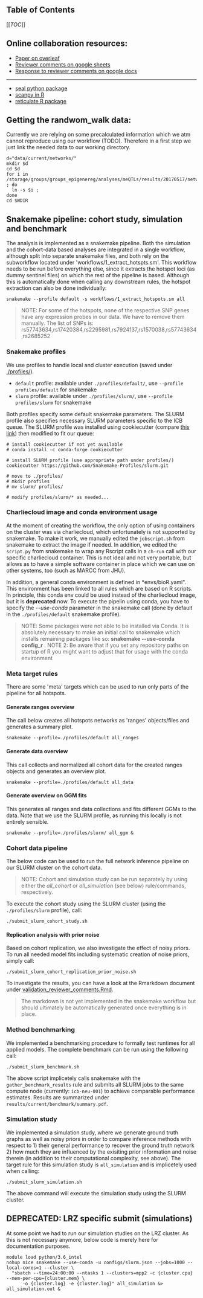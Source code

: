 ## Table of Contents

[[_TOC_]]

## Online collaboration resources:

- [Paper on overleaf](https://www.overleaf.com/2873145782fcvqtppkhgdb)
- [Reviewer comments on google sheets](https://docs.google.com/spreadsheets/d/1rtgCK2rgXGBGJyT-Xg43TGysO_0IBbDzELT9FNgs7do/edit?usp=sharing)
- [Response to reviewer comments on google docs](https://docs.google.com/document/d/1x9KLl1AKVdHe64g4aDI2arbfn_9Jjp2zWgFmfdooiMs/edit?usp=sharing)

-----

- [seal python package](https://github.com/muhanzhang/SEAL/tree/master/Python)
- [scanpy in R](https://lazappi.id.au/project/scanpy-in-r/)
- [reticulate R package](https://cran.r-project.org/web/packages/reticulate/index.html)

## Getting the randwom_walk data:

Currently we are relying on some precalculated information which we atm
cannot reproduce using our workflow (TODO). Therefore in a first step
we just link the needed data to our working directory.

```{bash}
d="data/current/networks/"
mkdir $d
cd $d
for i in /storage/groups/groups_epigenereg/analyses/meQTLs/results/20170517/networks/random_walk/rw_string_v9_ld_wb_plots/*.RData ; do 
  ln -s $i ; 
done
cd $WDIR
```

## Snakemake pipeline: cohort study, simulation and benchmark

The analysis is implemented as a snakemake pipeline.
Both the simulation and the cohort-data based analyses are integrated in a single workflow,
although split into separate snakemake files, and both rely on the subworkflow located under
'workflows/1_extract_hotspts.sm'. This workflow needs to be run before everything else, since
it extracts the hotspot loci (as dummy sentinel files) on which the rest of the pipeline
is based. Although this is automatically done when calling any downstream rules, the hotspot
extraction can also be done individually:

```{bash}
snakemake --profile default -s workflows/1_extract_hotspots.sm all
```

> NOTE: For some of the hotspots, none of the respective SNP genes have any expression
> probes in our data. We have to remove them manually. The list of SNPs is:
> rs57743634,rs17420384,rs2295981,rs7924137,rs1570038,rs57743634,rs2685252

### Snakemake profiles

We use profiles to handle local and cluster execution (saved under [./profiles/](./profiles)).

- `default` profile: available under `./profiles/default/`, use `--profile profiles/default` for snakemake
- `slurm` profile: available under `./profiles/slurm/`, use `--profile profiles/slurm` for snakemake

Both profiles specify some default snakemake parameters. The SLURM profile also specifies necessary SLURM parameters specific to the ICB queue. The SLURM profile was installed using cookiecutter (compare [this link](https://github.com/Snakemake-Profiles/slurm)) then modified to fit our queue:

```
# install cookiecutter if not yet available
# conda install -c conda-forge cookiecutter

# install SLURM profile (use appropriate path under profiles/)
cookiecutter https://github.com/Snakemake-Profiles/slurm.git

# move to ./profiles/ 
# mkdir profiles
# mv slurm/ profiles/

# modify profiles/slurm/* as needed...
```

### Charliecloud image and conda environment usage

At the moment of creating the workflow, the only option of using containers
on the cluster was via charliecloud, which unfortunately is not supported by snakemake.
To make it work, we manually edited the `jobscript.sh` from snakemake to extract the
image if needed. In addition, we edited the `script.py` from snakemake to wrap any Rscript
calls in a `ch-run` call with our specific charliecloud container. This is not ideal and not
very portable, but allows as to have a simple software container in place which we can use on 
other systems, too (such as MARCC from JHU).

In addition, a general conda environment is defined in *envs/bioR.yaml". This environment
has been linked to all rules which are based on R scripts. In principle, this conda env could be
used instead of the charliecloud image, but it is **deprecated** now.
To execute the pipelin using conda, you have to specify the *--use-conda*
parameter in the snakemake call (done by default in the `./profiles/default` snakemake profile).

> NOTE: Some packages were not able to be installed via Conda. It is absolutely
> necessary to make an initial call to snakemake which installs remaining 
> packages like so: **snakemake --use-conda config_r** .
> NOTE 2: Be aware that if you set any repository paths on startup of R 
> you might want to adjust that for usage with the conda environment

### Meta target rules

There are some 'meta' targets which can be used to run only parts of the pipeline for all hotspots.

#### Generate ranges overview

The call below creates all hotspots networks as 'ranges' objects/files and generates
a summary plot.

```{bash}
snakemake --profile=./profiles/default all_ranges
```

#### Generate data overview

This call collects and normalized all cohort data for the created ranges objects and
generates an overview plot.

```{bash}
snakemake --profile=./profiles/default all_data
```

#### Generate overview on GGM fits

This generates all ranges and data collections and fits different GGMs to the data. Note that we use the SLURM profile, as running this locally is not entirely sensible.

```{bash}
snakemake --profile=./profiles/slurm/ all_ggm &
```

### Cohort data pipeline

The below code can be used to run the full network inference pipeline on our SLURM cluster on the cohort data.

> NOTE: Cohort and simulation study can be run separately by using either the 
*all_cohort* or *all_simulation* (see below) rule/commands, respectively.

To execute the cohort study using the SLURM cluster (using the `./profiles/slurm` profile), call:

```{bash}
./submit_slurm_cohort_study.sh
```

#### Replication analysis with prior noise

Based on cohort replication, we also investigate the effect of noisy priors.
To run all needed model fits including systematic creation of noise priors, simply call:

```{bash}
./submit_slurm_cohort_replication_prior_noise.sh
```

To investigate the results, you can have a look at the Rmarkdown document under [validation_reviewer_comments.Rmd](validation_reviewer_comments.Rmd).

> The markdown is not yet implemented in the snakemake workflow but should ultimately be automatically generated once everything is in place.

### Method benchmarking

We implemented a benchmarking procedure to formally test runtimes for all applied models.
The complete benchmark can be run using the following call:

```
./submit_slurm_benchmark.sh
```

The above script implicetely calls snakemake with the `gather_benchmark_results` rule and submits all SLURM jobs to the same compute node (currently: `icb-neu-001`) to achieve comparable performance estimates.
Results are summarized under `results/current/benchmark/summary.pdf`.

### Simulation study

We implemented a simulation study, where we generate ground truth graphs as well
as noisy priors in order to compare inference methods with respect to 1) their 
general performance to recover the ground truth network 2) how much they are 
influenced by the exisiting prior information and noise therein (in addition to their computational complexity, see above). 
The target rule for this simulation study is `all_simulation` and is implicetely used when calling:

```{bash}
./submit_slurm_simulation.sh
```

The above command will execute the simulation study using the SLURM cluster.

## DEPRECATED: LRZ specific submit (simulations)

At some point we had to run our simulation studies on the LRZ cluster. As this is not necessary anymore, below code is merely here for documentation purposes.

```{bash}
module load python/3.6_intel
nohup nice snakemake --use-conda -u configs/slurm.json --jobs=1000 --local-cores=1 --cluster \
  "sbatch --time=24:00:00 --ntasks 1 --clusters=mpp2 -c {cluster.cpu} --mem-per-cpu={cluster.mem} \
      -o {cluster.log} -e {cluster.log}" all_simulation &> all_simulation.out &
```

